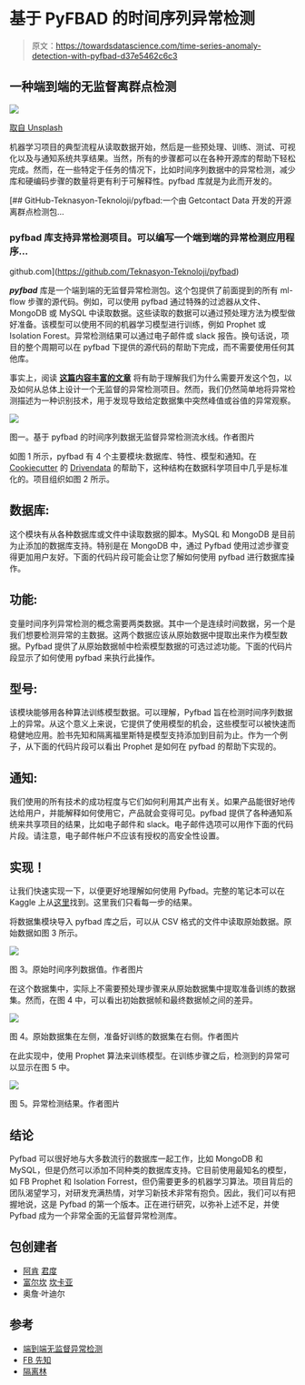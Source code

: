 # 基于 PyFBAD 的时间序列异常检测

> 原文：<https://towardsdatascience.com/time-series-anomaly-detection-with-pyfbad-d37e5462c6c3>

## 一种端到端的无监督离群点检测

![](img/f7bc4998a21f92e7f873be338bd08515.png)

[取自 Unsplash](https://unsplash.com/photos/Fb6aY99lgF0)

机器学习项目的典型流程从读取数据开始，然后是一些预处理、训练、测试、可视化以及与通知系统共享结果。当然，所有的步骤都可以在各种开源库的帮助下轻松完成。然而，在一些特定于任务的情况下，比如时间序列数据中的异常检测，减少库和硬编码步骤的数量将更有利于可解释性。pyfbad 库就是为此而开发的。

[](https://github.com/Teknasyon-Teknoloji/pyfbad) [## GitHub-Teknasyon-Teknoloji/pyfbad:一个由 Getcontact Data 开发的开源离群点检测包…

### pyfbad 库支持异常检测项目。可以编写一个端到端的异常检测应用程序…

github.com](https://github.com/Teknasyon-Teknoloji/pyfbad) 

***pyfbad*** 库是一个端到端的无监督异常检测包。这个包提供了前面提到的所有 ml-flow 步骤的源代码。例如，可以使用 pyfbad 通过特殊的过滤器从文件、MongoDB 或 MySQL 中读取数据。这些读取的数据可以通过预处理方法为模型做好准备。该模型可以使用不同的机器学习模型进行训练，例如 Prophet 或 Isolation Forest。异常检测结果可以通过电子邮件或 slack 报告。换句话说，项目的整个周期可以在 pyfbad 下提供的源代码的帮助下完成，而不需要使用任何其他库。

事实上，阅读 [**这篇内容丰富的文章**](https://engineering.teknasyon.com/an-end-to-end-unsupervised-anomaly-detection-c402facffee2) 将有助于理解我们为什么需要开发这个包，以及如何从总体上设计一个无监督的异常检测项目。然而，我们仍然简单地将异常检测描述为一种识别技术，用于发现导致给定数据集中突然峰值或谷值的异常观察。

![](img/8cfe6435210c95cb17783b1b540dbe73.png)

图一。基于 pyfbad 的时间序列数据无监督异常检测流水线。作者图片

如图 1 所示，pyfbad 有 4 个主要模块:数据库、特性、模型和通知。在 [Cookiecutter](https://cookiecutter.readthedocs.io/en/1.7.3/index.html) 的 [Drivendata](https://drivendata.github.io/cookiecutter-data-science/) 的帮助下，这种结构在数据科学项目中几乎是标准化的。项目组织如图 2 所示。

## **数据库:**

这个模块有从各种数据库或文件中读取数据的脚本。MySQL 和 MongoDB 是目前为止添加的数据库支持。特别是在 MongoDB 中，通过 Pyfbad 使用过滤步骤变得更加用户友好。下面的代码片段可能会让您了解如何使用 pyfbad 进行数据库操作。

## **功能:**

变量时间序列异常检测的概念需要两类数据。其中一个是连续时间数据，另一个是我们想要检测异常的主数据。这两个数据应该从原始数据中提取出来作为模型数据。Pyfbad 提供了从原始数据帧中检索模型数据的可选过滤功能。下面的代码片段显示了如何使用 pyfbad 来执行此操作。

## **型号:**

该模块能够用各种算法训练模型数据。可以理解，Pyfbad 旨在检测时间序列数据上的异常。从这个意义上来说，它提供了使用模型的机会，这些模型可以被快速而稳健地应用。脸书先知和隔离福里斯特是模型支持添加到目前为止。作为一个例子，从下面的代码片段可以看出 Prophet 是如何在 pyfbad 的帮助下实现的。

## **通知:**

我们使用的所有技术的成功程度与它们如何利用其产出有关。如果产品能很好地传达给用户，并能解释如何使用它，产品就会变得可见。pyfbad 提供了各种通知系统来共享项目的结果，比如电子邮件和 slack。电子邮件选项可以用作下面的代码片段。请注意，电子邮件帐户不应该有授权的高安全性设置。

## **实现！**

让我们快速实现一下，以便更好地理解如何使用 Pyfbad。完整的笔记本可以在 Kaggle 上从[这里](https://www.kaggle.com/muhammetfurkanankaya/pyfbad-anomaly-detection)找到。这里我们只看每一步的结果。

将数据集模块导入 pyfbad 库之后，可以从 CSV 格式的文件中读取原始数据。原始数据如图 3 所示。

![](img/f4a3feb3a50eeba78c2e5d7157ec6ad4.png)

图 3。原始时间序列数据值。作者图片

在这个数据集中，实际上不需要预处理步骤来从原始数据集中提取准备训练的数据集。然而，在图 4 中，可以看出初始数据帧和最终数据帧之间的差异。

![](img/d367907a170558d3ffe6a142006b66b6.png)

图 4。原始数据集在左侧，准备好训练的数据集在右侧。作者图片

在此实现中，使用 Prophet 算法来训练模型。在训练步骤之后，检测到的异常可以显示在图 5 中。

![](img/3a39d71fe09115b1d1f4f9d992ccb625.png)

图 5。异常检测结果。作者图片

## 结论

Pyfbad 可以很好地与大多数流行的数据库一起工作，比如 MongoDB 和 MySQL，但是仍然可以添加不同种类的数据库支持。它目前使用最知名的模型，如 FB Prophet 和 Isolation Forrest，但仍需要更多的机器学习算法。项目背后的团队渴望学习，对研发充满热情，对学习新技术非常有抱负。因此，我们可以有把握地说，这是 Pyfbad 的第一个版本。正在进行研究，以弥补上述不足，并使 Pyfbad 成为一个非常全面的无监督异常检测库。

## 包创建者

*   [阿肯](https://medium.com/@akin.gunduz) [君度](https://www.linkedin.com/in/akingunduz/)
*   [富尔坎](https://medium.com/@muhammetfurkanankaya) [坎卡亚](https://www.linkedin.com/in/furkan-%C3%A7ankaya/)
*   奥詹·叶迪尔

## 参考

*   [端到端无监督异常检测](https://engineering.teknasyon.com/an-end-to-end-unsupervised-anomaly-detection-c402facffee2)
*   [FB 先知](https://github.com/facebook/prophet)
*   [隔离林](https://scikit-learn.org/stable/modules/generated/sklearn.ensemble.IsolationForest.html)